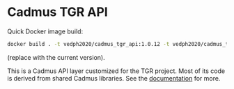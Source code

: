 # Cadmus TGR API

Quick Docker image build:

```bash
docker build . -t vedph2020/cadmus_tgr_api:1.0.12 -t vedph2020/cadmus_tgr_api:latest
```

(replace with the current version).

This is a Cadmus API layer customized for the TGR project. Most of its code is derived from shared Cadmus libraries. See the [documentation](https://github.com/vedph/cadmus_doc/blob/master/api/creating.md) for more.
